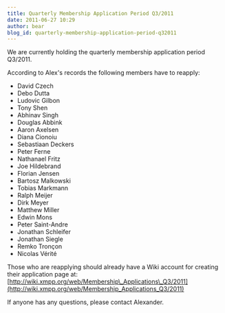 ```yaml
---
title: Quarterly Membership Application Period Q3/2011
date: 2011-06-27 10:29
author: bear
blog_id: quarterly-membership-application-period-q32011
---
```


We are currently holding the quarterly membership application period Q3/2011.

According to Alex's records the following members have to reapply:

-   David Czech
-   Debo Dutta
-   Ludovic Gilbon
-   Tony Shen
-   Abhinav Singh
-   Douglas Abbink
-   Aaron Axelsen
-   Diana Cionoiu
-   Sebastiaan Deckers
-   Peter Ferne
-   Nathanael Fritz
-   Joe Hildebrand
-   Florian Jensen
-   Bartosz Malkowski
-   Tobias Markmann
-   Ralph Meijer
-   Dirk Meyer
-   Matthew Miller
-   Edwin Mons
-   Peter Saint-Andre
-   Jonathan Schleifer
-   Jonathan Siegle
-   Remko Tronçon
-   Nicolas Vérité

Those who are reapplying should already have a Wiki account for creating their application page at: [http://wiki.xmpp.org/web/Membership\_Applications\_Q3/2011](http://wiki.xmpp.org/web/Membership_Applications_Q3/2011)

If anyone has any questions, please contact Alexander.
